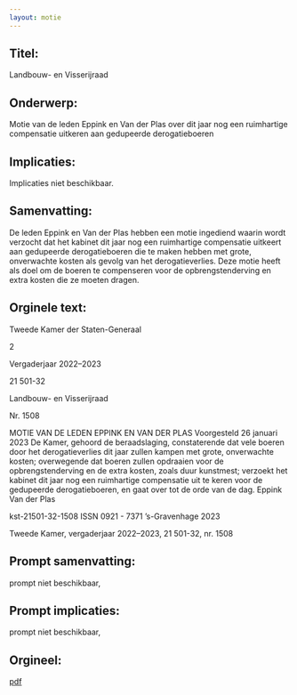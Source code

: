 ```yaml
---
layout: motie
---
```

## Titel:
Landbouw- en Visserijraad
## Onderwerp:
Motie van de leden Eppink en Van der Plas over dit jaar nog een ruimhartige compensatie uitkeren aan gedupeerde derogatieboeren
## Implicaties:
Implicaties niet beschikbaar.
## Samenvatting:

De leden Eppink en Van der Plas hebben een motie ingediend waarin wordt verzocht dat het kabinet dit jaar nog een ruimhartige compensatie uitkeert aan gedupeerde derogatieboeren die te maken hebben met grote, onverwachte kosten als gevolg van het derogatieverlies. Deze motie heeft als doel om de boeren te compenseren voor de opbrengstenderving en extra kosten die ze moeten dragen.
## Orginele text:


Tweede Kamer der Staten-Generaal

2

Vergaderjaar 2022–2023

21 501-32

Landbouw- en Visserijraad

Nr. 1508

MOTIE VAN DE LEDEN EPPINK EN VAN DER PLAS
Voorgesteld 26 januari 2023
De Kamer,
gehoord de beraadslaging,
constaterende dat vele boeren door het derogatieverlies dit jaar zullen
kampen met grote, onverwachte kosten;
overwegende dat boeren zullen opdraaien voor de opbrengstenderving en
de extra kosten, zoals duur kunstmest;
verzoekt het kabinet dit jaar nog een ruimhartige compensatie uit te keren
voor de gedupeerde derogatieboeren,
en gaat over tot de orde van de dag.
Eppink
Van der Plas

kst-21501-32-1508
ISSN 0921 - 7371
’s-Gravenhage 2023

Tweede Kamer, vergaderjaar 2022–2023, 21 501-32, nr. 1508


## Prompt samenvatting:
prompt niet beschikbaar,

## Prompt implicaties:
prompt niet beschikbaar,
## Orgineel:
[pdf](https://gegevensmagazijn.tweedekamer.nl/OData/v4/2.0/Document(a57e1545-a5c0-4cbd-8d9e-db10a5aba7d9)/resource)
